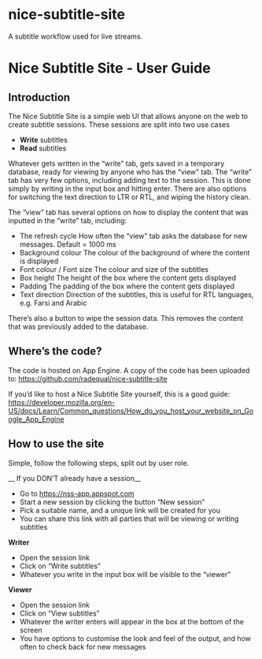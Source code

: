 # nice-subtitle-site
A subtitle workflow used for live streams.




# Nice Subtitle Site - User Guide

## Introduction
The Nice Subtitle Site is a simple web UI that allows anyone on the web to create subtitle sessions. These sessions are split into two use cases
* __Write__ subtitles
* __Read__ subtitles

Whatever gets written in the “write” tab, gets saved in a temporary database, ready for viewing by anyone who has the “view” tab. The “write” tab has very few options, including adding text to the session. This is done simply by writing in the input box and hitting enter. There are also options for switching the text direction to LTR or RTL, and wiping the history clean.

The “view” tab has several options on how to display the content that was inputted in the “write” tab, including:
* The refresh cycle
  How often the “view” tab asks the database for new messages. Default = 1000 ms
* Background colour
  The colour of the background of where the content is displayed
* Font colour / Font size
  The colour and size of the subtitles
* Box height
  The height of the box where the content gets displayed
* Padding
  The padding of the box where the content gets displayed
* Text direction
  Direction of the subtitles, this is useful for RTL languages, e.g. Farsi and Arabic

There’s also a button to wipe the session data. This removes the content that was previously added to the database.

## Where’s the code?
The code is hosted on App Engine. A copy of the code has been uploaded to:
https://github.com/radequal/nice-subtitle-site

If you’d like to host a Nice Subtitle Site yourself, this is a good guide:
https://developer.mozilla.org/en-US/docs/Learn/Common_questions/How_do_you_host_your_website_on_Google_App_Engine

## How to use the site
Simple, follow the following steps, split out by user role.

__ If you DON’T already have a session__
* Go to https://nss-app.appspot.com
* Start a new session by clicking the button “New session”
* Pick a suitable name, and a unique link will be created for you
* You can share this link with all parties that will be viewing or writing subtitles

__Writer__
* Open the session link
* Click on “Write subtitles”
* Whatever you write in the input box will be visible to the “viewer”

__Viewer__
* Open the session link
* Click on “View subtitles”
* Whatever the writer enters will appear in the box at the bottom of the screen
* You have options to customise the look and feel of the output, and how often to check back for new messages
